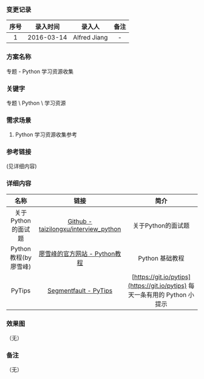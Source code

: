 ### 变更记录

| 序号 | 录入时间 | 录入人 | 备注 |
|:--------:|:--------:|:--------:|:--------:|
| 1 | 2016-03-14 | Alfred Jiang | - |

### 方案名称

专题 - Python 学习资源收集

### 关键字

专题 \ Python \ 学习资源

### 需求场景

1. Python 学习资源收集参考

### 参考链接
(见详细内容)

### 详细内容

| 名称 | 链接 | 简介 |
|:--------:|:--------:|:--------:|
| 关于Python的面试题 | [Github - taizilongxu/interview_python](https://github.com/taizilongxu/interview_python) | 关于Python的面试题 |
| Python 教程(by 廖雪峰) | [廖雪峰的官方网站 - Python教程](http://www.liaoxuefeng.com/wiki/0014316089557264a6b348958f449949df42a6d3a2e542c000) | Python 基础教程 |
| PyTips | [Segmentfault - PyTips](https://segmentfault.com/blog/rainy) | [https://git.io/pytips](https://git.io/pytips) 每天一条有用的 Python 小提示 |

### 效果图
（无）

### 备注
（无）
